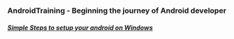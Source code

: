### AndroidTraining - Beginning the journey of Android developer
#####  [Simple Steps to setup your android on Windows](https://github.com/faheema/AndroidTraining/wiki/AndroidSetup)


